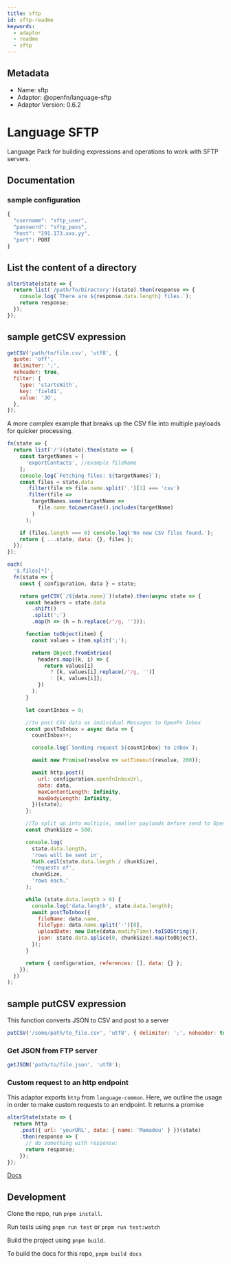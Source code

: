 ```yaml
---
title: sftp
id: sftp-readme
keywords:
  - adaptor
  - readme
  - sftp
---
```

## Metadata
- Name: sftp
- Adaptor: @openfn/language-sftp
- Adaptor Version: 0.6.2
# Language SFTP

Language Pack for building expressions and operations to work with SFTP servers.

## Documentation

### sample configuration

```js
{
  "username": "sftp_user",
  "password": "sftp_pass",
  "host": "191.173.xxx.yy",
  "port": PORT
}
```

## List the content of a directory

```js
alterState(state => {
  return list('/path/To/Directory')(state).then(response => {
    console.log(`There are ${response.data.length} files.`);
    return response;
  });
});
```

## sample getCSV expression

```js
getCSV('path/to/file.csv', 'utf8', {
  quote: 'off',
  delimiter: ';',
  noheader: true,
  filter: {
    type: 'startsWith',
    key: 'field1',
    value: 'JO',
  },
});
```

A more complex example that breaks up the CSV file into multiple payloads for
quicker processing.

```js
fn(state => {
  return list('/')(state).then(state => {
    const targetNames = [
      'exportContacts', //example fileName
    ];
    console.log(`Fetching files: ${targetNames}`);
    const files = state.data
      .filter(file => file.name.split('.')[1] === 'csv')
      .filter(file =>
        targetNames.some(targetName =>
          file.name.toLowerCase().includes(targetName)
        )
      );

    if (files.length === 0) console.log('No new CSV files found.');
    return { ...state, data: {}, files };
  });
});

each(
  '$.files[*]',
  fn(state => {
    const { configuration, data } = state;

    return getCSV(`/${data.name}`)(state).then(async state => {
      const headers = state.data
        .shift()
        .split(';')
        .map(h => (h = h.replace(/"/g, '')));

      function toObject(item) {
        const values = item.split(';');

        return Object.fromEntries(
          headers.map((k, i) => {
            return values[i]
              ? [k, values[i].replace(/"/g, '')]
              : [k, values[i]];
          })
        );
      }

      let countInbox = 0;

      //to post CSV data as individual Messages to OpenFn Inbox
      const postToInbox = async data => {
        countInbox++;

        console.log(`Sending request ${countInbox} to inbox`);

        await new Promise(resolve => setTimeout(resolve, 200));

        await http.post({
          url: configuration.openfnInboxUrl,
          data: data,
          maxContentLength: Infinity,
          maxBodyLength: Infinity,
        })(state);
      };

      //To split up into multiple, smaller payloads before send to OpenFn Inbox
      const chunkSize = 500;

      console.log(
        state.data.length,
        'rows will be sent in',
        Math.ceil(state.data.length / chunkSize),
        'requests of',
        chunkSize,
        'rows each.'
      );

      while (state.data.length > 0) {
        console.log('data.length', state.data.length);
        await postToInbox({
          fileName: data.name,
          fileType: data.name.split('-')[0],
          uploadDate: new Date(data.modifyTime).toISOString(),
          json: state.data.splice(0, chunkSize).map(toObject),
        });
      }

      return { configuration, references: [], data: {} };
    });
  })
);
```

## sample putCSV expression

This function converts JSON to CSV and post to a server

```js
putCSV('/some/path/to_file.csv', 'utf8', { delimiter: ';', noheader: true });
```

### Get JSON from FTP server

```js
getJSON('path/to/file.json', 'utf8');
```

### Custom request to an http endpoint

This adaptor exports `http` from `language-common`. Here, we outline the usage
in order to make custom requests to an endpoint. It returns a promise

```js
alterState(state => {
  return http
    .post({ url: 'yourURL', data: { name: 'Mamadou' } })(state)
    .then(response => {
      // do something with response;
      return response;
    });
});
```

[Docs](docs/index)

## Development

Clone the repo, run `pnpm install`.

Run tests using `pnpm run test` or `pnpm run test:watch`

Build the project using `pnpm build`.

To build the docs for this repo, `pnpm build docs`
